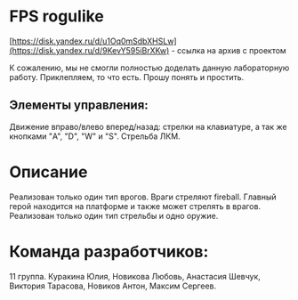 # **FPS rogulike**
[https://disk.yandex.ru/d/u1Oq0mSdbXHSLw](https://disk.yandex.ru/d/9KevY595iBrXKw) - ссылка на архив с проектом 

К сожалению, мы не смогли полностью доделать данную лабораторную работу. Приклепляем, то что есть. Прошу понять и простить.

## Элементы управления:
Движение вправо/влево вперед/назад: стрелки на клавиатуре, а так же кнопками "A", "D", "W" и "S".
Стрельба ЛКМ.

# Описание 
Реализован только один тип врогов. Враги стреляют fireball. Главный герой находится на платформе и также может стрелять в врагов. Реализован только один тип стрельбы и одно оружие.

# **Команда разработчиков:**
  11 группа. Куракина Юлия, Новикова Любовь, Анастасия Шевчук, Виктория Тарасова, Новиков Антон, Максим Сергеев.
